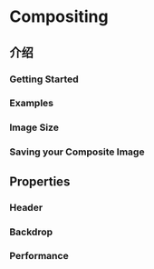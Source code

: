 
# Compositing
## 介绍
### Getting Started
### Examples
### Image Size
### Saving your Composite Image

## Properties
### Header
### Backdrop
### Performance
